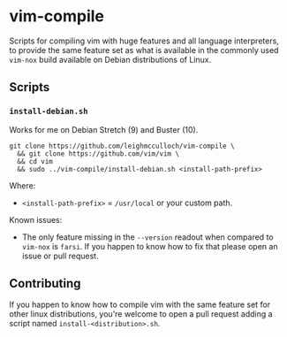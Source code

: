 # vim-compile
Scripts for compiling vim with huge features and all language interpreters, to
provide the same feature set as what is available in the commonly used
`vim-nox` build available on Debian distributions of Linux.

## Scripts

### `install-debian.sh`

Works for me on Debian Stretch (9) and Buster (10).

```
git clone https://github.com/leighmcculloch/vim-compile \
  && git clone https://github.com/vim/vim \
  && cd vim
  && sudo ../vim-compile/install-debian.sh <install-path-prefix>
```

Where:

- `<install-path-prefix>` = `/usr/local` or your custom path.

Known issues:

- The only feature missing in the `--version` readout when compared to `vim-nox`
is `farsi`. If you happen to know how to fix that please open an issue or pull
request.

## Contributing

If you happen to know how to compile vim with the same feature set for other
linux distributions, you're welcome to open a pull request adding a script
named `install-<distribution>.sh`.
